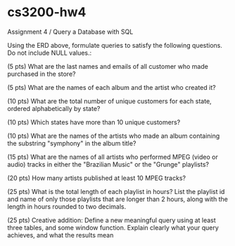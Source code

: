 # cs3200-hw4
Assignment 4 / Query a Database with SQL 


Using the ERD above, formulate queries to satisfy the following questions. Do not include NULL values.:



(5 pts) What are the last names and emails of all customer who made purchased in the store?

(5 pts) What are the names of each album and the artist who created it?

(10 pts) What are the total number of unique customers for each state, ordered alphabetically by state?

(10 pts) Which states have more than 10 unique customers?

(10 pts) What are the names of the artists who made an album containing the substring "symphony" in the album title?

(15 pts) What are the names of all artists who performed MPEG (video or audio) tracks in either the "Brazilian Music" or the "Grunge" playlists?

(20 pts) How many artists published at least 10 MPEG tracks?

(25 pts) What is the total length of each playlist in hours? List the playlist id and name of only those playlists that are longer than 2 hours, along with the length in hours rounded to two decimals.

(25 pts) Creative addition: Define a new meaningful query using at least three tables, and some window function. Explain clearly what your query achieves, and what the results mean